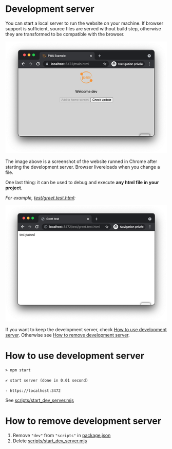 # Development server

You can start a local server to run the website on your machine.
If browser support is sufficient, source files are served without build step, otherwise they are transformed to be compatible with the browser.

![stuff](./pwa_dev_server.png)

The image above is a screenshot of the website runned in Chrome after starting the development server. Browser livereloads when you change a file.

One last thing: it can be used to debug and execute **any html file in your project**.

_For example, [test/greet.test.html](../../tests/greet.test.html):_

![stuff](./greet_test_chrome.png)

If you want to keep the development server, check [How to use development server](#how-to-use-development-server). Otherwise see [How to remove development server](#how-to-remove-development-server).

# How to use development server

```console
> npm start

✔ start server (done in 0.01 second)

- https://localhost:3472
```

See [scripts/start_dev_server.mjs](../../scripts/start_dev_server.mjs)

# How to remove development server

1. Remove `"dev"` from `"scripts"` in [package.json](../../package.json#L26)
2. Delete [scripts/start_dev_server.mjs](../../scripts/start_dev_server.mjs)
